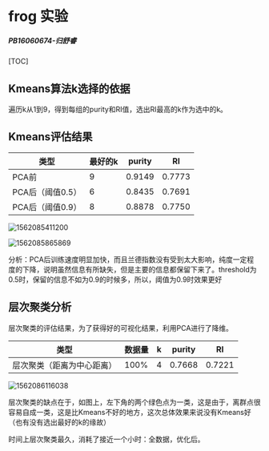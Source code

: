 # frog 实验

##### PB16060674-归舒睿

[TOC]

## Kmeans算法k选择的依据

遍历k从1到9，得到每组的purity和RI值，选出RI最高的k作为选中的k。



## Kmeans评估结果

| 类型             | 最好的k | purity | RI     |
| ---------------- | ------- | ------ | ------ |
| PCA前            | 9       | 0.9149 | 0.7773 |
| PCA后（阈值0.5） | 6       | 0.8435 | 0.7691 |
| PCA后（阈值0.9） | 8       | 0.8878 | 0.7750 |

![1562085411200](C:\Users\agnes\AppData\Roaming\Typora\typora-user-images\1562085411200.png)

![1562085865869](C:\Users\agnes\AppData\Roaming\Typora\typora-user-images\1562085865869.png)

分析：PCA后训练速度明显加快，而且兰德指数没有受到太大影响，纯度一定程度的下降，说明虽然信息有所缺失，但是主要的信息都保留下来了。threshold为0.5时，保留的信息不如为0.9的时候多，所以，阈值为0.9时效果更好

## 层次聚类分析

层次聚类的评估结果，为了获得好的可视化结果，利用PCA进行了降维。

| 类型                       | 数据量 | k    | purity | RI     |
| -------------------------- | ------ | ---- | ------ | ------ |
| 层次聚类（距离为中心距离） | 100%   | 4    | 0.7668 | 0.7221 |

![1562086116038](C:\Users\agnes\AppData\Roaming\Typora\typora-user-images\1562086116038.png)

层次聚类的缺点在于，如图上，左下角的两个绿色点为一类，这是由于，离群点很容易自成一类，这是比Kmeans不好的地方，这次总体效果来说没有Kmeans好（也有没有选出最好的k的缘故）

时间上层次聚类最久，消耗了接近一个小时：全数据，优化后。